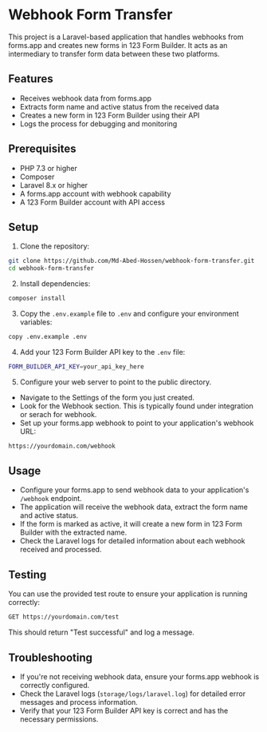 # Webhook Form Transfer
This project is a Laravel-based application that handles webhooks from forms.app and creates new forms in 123 Form Builder. It acts as an intermediary to transfer form data between these two platforms.
## Features

- Receives webhook data from forms.app
- Extracts form name and active status from the received data
- Creates a new form in 123 Form Builder using their API
- Logs the process for debugging and monitoring

## Prerequisites

- PHP 7.3 or higher
- Composer
- Laravel 8.x or higher
- A forms.app account with webhook capability
- A 123 Form Builder account with API access

## Setup

1. Clone the repository:
```bash
git clone https://github.com/Md-Abed-Hossen/webhook-form-transfer.git
cd webhook-form-transfer
```
2. Install dependencies:
```bash
composer install
```
3. Copy the `.env.example` file to `.env` and configure your environment variables:
```bash
copy .env.example .env
```
4. Add your 123 Form Builder API key to the `.env` file:
```bash
FORM_BUILDER_API_KEY=your_api_key_here
```
5. Configure your web server to point to the public directory.
 - Navigate to the Settings of the form you just created.
 - Look for the Webhook section. This is typically found under integration or serach for webhook.
 - Set up your forms.app webhook to point to your application's webhook URL:
```bash
https://yourdomain.com/webhook
```

## Usage

- Configure your forms.app to send webhook data to your application's `/webhook` endpoint.
- The application will receive the webhook data, extract the form name and active status.
- If the form is marked as active, it will create a new form in 123 Form Builder with the extracted name.
- Check the Laravel logs for detailed information about each webhook received and processed.

## Testing
You can use the provided test route to ensure your application is running correctly:
```bash
GET https://yourdomain.com/test
```
This should return "Test successful" and log a message.
## Troubleshooting

- If you're not receiving webhook data, ensure your forms.app webhook is correctly configured.
- Check the Laravel logs (`storage/logs/laravel.log`) for detailed error messages and process information.
- Verify that your 123 Form Builder API key is correct and has the necessary permissions.

